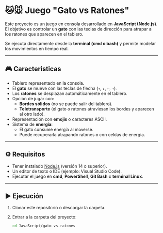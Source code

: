 # 🐱🐭 Juego "Gato vs Ratones"

Este proyecto es un juego en consola desarrollado en **JavaScript (Node.js)**.  
El objetivo es controlar un **gato** con las teclas de dirección para atrapar a los ratones que aparecen en el tablero.

Se ejecuta directamente desde la **terminal (cmd o bash)** y permite modelar los movimientos en tiempo real.

---

## 🎮 Características

- Tablero representado en la consola.
- El **gato** se mueve con las teclas de flecha (`↑`, `↓`, `←`, `→`).
- Los **ratones** se desplazan automáticamente en el tablero.
- Opción de jugar con:
  - **Bordes sólidos** (no se puede salir del tablero).
  - **Teletransporte** (el gato o ratones atraviesan los bordes y aparecen al otro lado).
- Representación con **emojis** o caracteres ASCII.
- Sistema de **energía**:
  - El gato consume energía al moverse.
  - Puede recuperarla atrapando ratones o con celdas de energía.

---

## ⚙️ Requisitos

- Tener instalado [Node.js](https://nodejs.org/) (versión 14 o superior).
- Un editor de texto o IDE (ejemplo: Visual Studio Code).
- Ejecutar el juego en **cmd**, **PowerShell**, **Git Bash** o **terminal Linux**.

---

## ▶️ Ejecución

1. Clonar este repositorio o descargar la carpeta.
2. Entrar a la carpeta del proyecto:

   ```bash
   cd JavaScript/gato-vs-ratones
   ```
